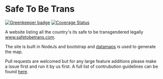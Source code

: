 # Safe To Be Trans

[![Greenkeeper badge](https://badges.greenkeeper.io/LouiseMcMahon/Safe-To-Be-Trans.svg)](https://greenkeeper.io/)
[![Coverage Status](https://coveralls.io/repos/github/LouiseMcMahon/Safe-To-Be-Trans/badge.svg?branch=master)](https://coveralls.io/github/LouiseMcMahon/Safe-To-Be-Trans?branch=master)

A website listing all the country's its safe to be transgendered legally www.safetobetrans.com.

The site is built in NodeJs and bootstrap and [datamaps](https://github.com/markmarkoh/datamaps) is used to generate the map.

Pull requests are welcomed but for any large feature additions please make a issue first and run it by us first. A full list of contrubution guidelines can be found [here](https://github.com/LouiseMcMahon/Safe-To-Be-Trans/blob/master/.github/CONTRIBUTING.md).